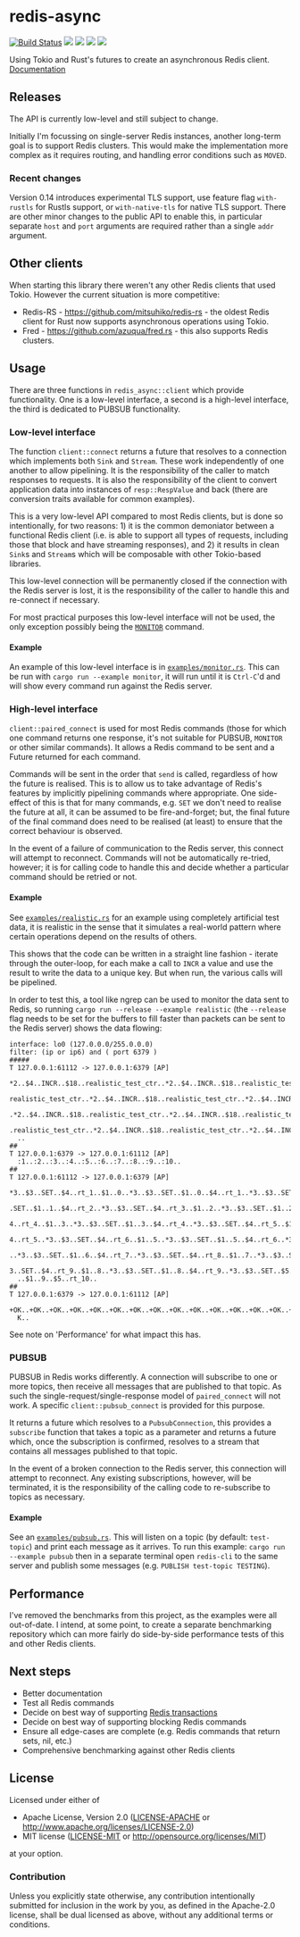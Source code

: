 # redis-async

[![Build Status](https://travis-ci.org/benashford/redis-async-rs.svg?branch=master)](https://travis-ci.org/benashford/redis-async-rs)
[![](http://meritbadge.herokuapp.com/redis-async)](https://crates.io/crates/redis-async)
[![](https://img.shields.io/crates/d/redis-async.svg)](https://crates.io/crates/redis-async)
[![](https://img.shields.io/crates/dv/redis-async.svg)](https://crates.io/crates/redis-async)
[![](https://docs.rs/redis-async/badge.svg)](https://docs.rs/redis-async/)

Using Tokio and Rust's futures to create an asynchronous Redis client. [Documentation](https://docs.rs/redis-async/)

## Releases

The API is currently low-level and still subject to change.

Initially I'm focussing on single-server Redis instances, another long-term goal is to support Redis clusters. This would make the implementation more complex as it requires routing, and handling error conditions such as `MOVED`.

### Recent changes

Version 0.14 introduces experimental TLS support, use feature flag `with-rustls` for Rustls support, or `with-native-tls` for native TLS support. There are other minor changes to the public API to enable this, in particular separate `host` and `port` arguments are required rather than a single `addr` argument.

## Other clients

When starting this library there weren't any other Redis clients that used Tokio. However the current situation is more competitive:

- Redis-RS - https://github.com/mitsuhiko/redis-rs - the oldest Redis client for Rust now supports asynchronous operations using Tokio.
- Fred - https://github.com/azuqua/fred.rs - this also supports Redis clusters.

## Usage

There are three functions in `redis_async::client` which provide functionality. One is a low-level interface, a second is a high-level interface, the third is dedicated to PUBSUB functionality.

### Low-level interface

The function `client::connect` returns a future that resolves to a connection which implements both `Sink` and `Stream`. These work independently of one another to allow pipelining. It is the responsibility of the caller to match responses to requests. It is also the responsibility of the client to convert application data into instances of `resp::RespValue` and back (there are conversion traits available for common examples).

This is a very low-level API compared to most Redis clients, but is done so intentionally, for two reasons: 1) it is the common demoniator between a functional Redis client (i.e. is able to support all types of requests, including those that block and have streaming responses), and 2) it results in clean `Sink`s and `Stream`s which will be composable with other Tokio-based libraries.

This low-level connection will be permanently closed if the connection with the Redis server is lost, it is the responsibility of the caller to handle this and re-connect if necessary.

For most practical purposes this low-level interface will not be used, the only exception possibly being the [`MONITOR`](https://redis.io/commands/monitor) command.

#### Example

An example of this low-level interface is in [`examples/monitor.rs`](examples/monitor.rs). This can be run with `cargo run --example monitor`, it will run until it is `Ctrl-C`'d and will show every command run against the Redis server.

### High-level interface

`client::paired_connect` is used for most Redis commands (those for which one command returns one response, it's not suitable for PUBSUB, `MONITOR` or other similar commands). It allows a Redis command to be sent and a Future returned for each command.

Commands will be sent in the order that `send` is called, regardless of how the future is realised. This is to allow us to take advantage of Redis's features by implicitly pipelining commands where appropriate. One side-effect of this is that for many commands, e.g. `SET` we don't need to realise the future at all, it can be assumed to be fire-and-forget; but, the final future of the final command does need to be realised (at least) to ensure that the correct behaviour is observed.

In the event of a failure of communication to the Redis server, this connect will attempt to reconnect. Commands will not be automatically re-tried, however; it is for calling code to handle this and decide whether a particular command should be retried or not.

#### Example

See [`examples/realistic.rs`](examples/realistic.rs) for an example using completely artificial test data, it is realistic in the sense that it simulates a real-world pattern where certain operations depend on the results of others.

This shows that the code can be written in a straight line fashion - iterate through the outer-loop, for each make a call to `INCR` a value and use the result to write the data to a unique key. But when run, the various calls will be pipelined.

In order to test this, a tool like ngrep can be used to monitor the data sent to Redis, so running `cargo run --release --example realistic` (the `--release` flag needs to be set for the buffers to fill faster than packets can be sent to the Redis server) shows the data flowing:

```
interface: lo0 (127.0.0.0/255.0.0.0)
filter: (ip or ip6) and ( port 6379 )
#####
T 127.0.0.1:61112 -> 127.0.0.1:6379 [AP]
  *2..$4..INCR..$18..realistic_test_ctr..*2..$4..INCR..$18..realistic_test_ctr..*2..$4..INCR..$18..
  realistic_test_ctr..*2..$4..INCR..$18..realistic_test_ctr..*2..$4..INCR..$18..realistic_test_ctr.
  .*2..$4..INCR..$18..realistic_test_ctr..*2..$4..INCR..$18..realistic_test_ctr..*2..$4..INCR..$18.
  .realistic_test_ctr..*2..$4..INCR..$18..realistic_test_ctr..*2..$4..INCR..$18..realistic_test_ctr
  ..
##
T 127.0.0.1:6379 -> 127.0.0.1:61112 [AP]
  :1..:2..:3..:4..:5..:6..:7..:8..:9..:10..
##
T 127.0.0.1:61112 -> 127.0.0.1:6379 [AP]
  *3..$3..SET..$4..rt_1..$1..0..*3..$3..SET..$1..0..$4..rt_1..*3..$3..SET..$4..rt_2..$1..1..*3..$3.
  .SET..$1..1..$4..rt_2..*3..$3..SET..$4..rt_3..$1..2..*3..$3..SET..$1..2..$4..rt_3..*3..$3..SET..$
  4..rt_4..$1..3..*3..$3..SET..$1..3..$4..rt_4..*3..$3..SET..$4..rt_5..$1..4..*3..$3..SET..$1..4..$
  4..rt_5..*3..$3..SET..$4..rt_6..$1..5..*3..$3..SET..$1..5..$4..rt_6..*3..$3..SET..$4..rt_7..$1..6
  ..*3..$3..SET..$1..6..$4..rt_7..*3..$3..SET..$4..rt_8..$1..7..*3..$3..SET..$1..7..$4..rt_8..*3..$
  3..SET..$4..rt_9..$1..8..*3..$3..SET..$1..8..$4..rt_9..*3..$3..SET..$5..rt_10..$1..9..*3..$3..SET
  ..$1..9..$5..rt_10..
##
T 127.0.0.1:6379 -> 127.0.0.1:61112 [AP]
  +OK..+OK..+OK..+OK..+OK..+OK..+OK..+OK..+OK..+OK..+OK..+OK..+OK..+OK..+OK..+OK..+OK..+OK..+OK..+O
  K..
```

See note on 'Performance' for what impact this has.

### PUBSUB

PUBSUB in Redis works differently. A connection will subscribe to one or more topics, then receive all messages that are published to that topic. As such the single-request/single-response model of `paired_connect` will not work. A specific `client::pubsub_connect` is provided for this purpose.

It returns a future which resolves to a `PubsubConnection`, this provides a `subscribe` function that takes a topic as a parameter and returns a future which, once the subscription is confirmed, resolves to a stream that contains all messages published to that topic.

In the event of a broken connection to the Redis server, this connection will attempt to reconnect. Any existing subscriptions, however, will be terminated, it is the responsibility of the calling code to re-subscribe to topics as necessary.

#### Example

See an [`examples/pubsub.rs`](examples/pubsub.rs). This will listen on a topic (by default: `test-topic`) and print each message as it arrives. To run this example: `cargo run --example pubsub` then in a separate terminal open `redis-cli` to the same server and publish some messages (e.g. `PUBLISH test-topic TESTING`).

## Performance

I've removed the benchmarks from this project, as the examples were all out-of-date. I intend, at some point, to create a separate benchmarking repository which can more fairly do side-by-side performance tests of this and other Redis clients.

## Next steps

- Better documentation
- Test all Redis commands
- Decide on best way of supporting [Redis transactions](https://redis.io/topics/transactions)
- Decide on best way of supporting blocking Redis commands
- Ensure all edge-cases are complete (e.g. Redis commands that return sets, nil, etc.)
- Comprehensive benchmarking against other Redis clients

## License

Licensed under either of

- Apache License, Version 2.0 ([LICENSE-APACHE](LICENSE-APACHE) or http://www.apache.org/licenses/LICENSE-2.0)
- MIT license ([LICENSE-MIT](LICENSE-MIT) or http://opensource.org/licenses/MIT)

at your option.

### Contribution

Unless you explicitly state otherwise, any contribution intentionally submitted
for inclusion in the work by you, as defined in the Apache-2.0 license, shall be dual licensed as above, without any
additional terms or conditions.
